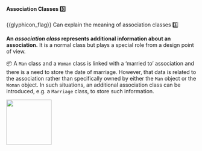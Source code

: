 <div id="title">

#### Association Classes :three:

</div>

<span id="prereqs"></span>

<span id="outcomes">{{glyphicon_flag}} Can explain the meaning of association classes :three:</span>

<div id="body">

**An _association class_ represents additional information about an association.** It is a normal class but plays a special role from a design point of view.
 
<tip-box> 

:package: A `Man` class and a `Woman` class is linked with a ‘married to’ association and there is a need to store the date of marriage. However, that data is related to the association rather than specifically owned by either the `Man` object or the `Woman` object. In such situations, an additional association class can be introduced, e.g. a `Marriage` class, to store such information. 

<img src="{{baseUrl}}/oopDesign/associations/associationClasses/images/manWoman.png" height="120" />

</tip-box>

<panel src="../../../uml/classDiagrams/associationClasses/what/unit-inElsewhere-asFlat.md" boilerplate header="{{glyphicon_education}} UML → Class Diagrams → Association Classes" expanded /><p/>


</div>

<div id="extras">
</div>